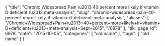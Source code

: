 {
    "title": "Chronic Widespread Pain \u2013 40 percent more likely if vitamin D deficient \u2013 meta-analysis",
    "slug": "chronic-widespread-pain-40-percent-more-likely-if-vitamin-d-deficient-meta-analysis",
    "aliases": [
        "/Chronic+Widespread+Pain+\u2013+40+percent+more+likely+if+vitamin+D+deficient+\u2013+meta-analysis+Sept+2015",
        "/6978"
    ],
    "tiki_page_id": 6978,
    "date": "2015-10-05",
    "categories": [
        "old name"
    ],
    "tags": [
        "old name"
    ]
}